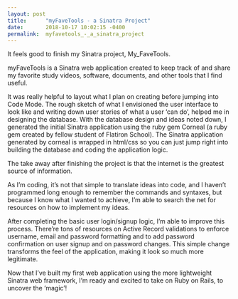 ```yaml
---
layout: post
title:      "myFaveTools - a Sinatra Project"
date:       2018-10-17 10:02:15 -0400
permalink:  myfavetools_-_a_sinatra_project
---
```



It feels good to finish my Sinatra project, My_FaveTools.

myFaveTools is a Sinatra web application created to keep track of and share my favorite study videos, software, documents, and other tools that I find useful.

It was really helpful to layout what I plan on creating before jumping into Code Mode. The rough sketch of what I envisioned the user interface to look like and writing down user stories of what a user ‘can do’, helped me in designing the database. With the database design and ideas noted down, I generated the initial Sinatra application using the ruby gem Corneal (a ruby gem created by fellow student of Flatiron School). The Sinatra application generated by corneal is wrapped in html/css so you can just jump right into building the database and coding the application logic.

The take away after finishing the project is that the internet is the greatest source of information. 

As I’m coding, it’s not that simple to translate ideas into code, and I haven’t programmed long enough to remember the commands and syntaxes, but because I know what I wanted to achieve, I’m able to search the net for resources on how to implement my ideas. 

After completing the basic user login/signup logic, I’m able to improve this process. There’re tons of resources on Active Record validations to enforce username, email and password formatting and to add password confirmation on user signup and on password changes. This simple change transforms the feel of the application, making it look so much more legitimate.

Now that I’ve built my first web application using the more lightweight Sinatra web framework, I’m ready and excited to take on Ruby on Rails, to uncover the ‘magic’!

